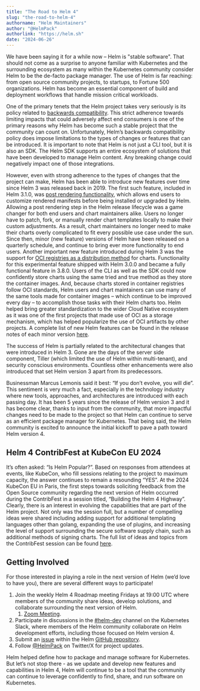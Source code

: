 ```yaml
---
title: "The Road to Helm 4"
slug: "the-road-to-helm-4"
authorname: "Helm Maintainers"
author: "@HelmPack"
authorlink: "https://helm.sh"
date: "2024-06-26"
---
```


We have been saying it for a while now – Helm is "stable software". That should not come as a surprise to anyone familiar with Kubernetes and the surrounding ecosystem as many within the Kubernetes community consider Helm to be the de-facto package manager. The use of Helm is far reaching: from open source community projects, to startups, to Fortune 500 organizations. Helm has become an essential component of build and deployment workflows that handle mission critical workloads.

One of the primary tenets that the Helm project takes very seriously is its policy related to [backwards compatibility](https://github.com/helm/helm/blob/main/CONTRIBUTING.md#semantic-versioning). This strict adherence towards limiting impacts that could adversely affect end consumers is one of the primary reasons why Helm has become such a stable project that the community can count on. Unfortunately, Helm’s backwards compatibility policy does impose limitations to the types of changes or features that can be introduced. It is important to note that Helm is not just a CLI tool, but it is also an SDK. The Helm SDK supports an entire ecosystem of solutions that have been developed to manage Helm content. Any breaking change could negatively impact one of those integrations.

However, even with strong adherence to the types of changes that the project can make, Helm has been able to introduce new features over time since Helm 3 was released back in 2019. The first such feature, included in Helm 3.1.0, was [post rendering functionality](https://helm.sh/docs/topics/advanced), which allows end users to customize rendered manifests before being installed or upgraded by Helm. Allowing a post rendering step in the Helm release lifecycle was a game changer for both end users and chart maintainers alike. Users no longer have to patch, fork, or manually render chart templates locally to make their custom adjustments. As a result, chart maintainers no longer need to make their charts overly complicated to fit every possible use case under the sun. Since then, minor (new feature) versions of Helm have been released on a quarterly schedule, and continue to bring ever more functionality to end users. Another important new feature introduced during Helm 3 was the support for [OCI registries as a distribution method](https://helm.sh/docs/topics/registries/#using-an-oci-based-registry) for charts. Functionality for this experimental feature shipped with Helm 3.0.0 and became a fully functional feature in 3.8.0. Users of the CLI as well as the SDK could now confidently store charts using the same tried and true method as they store the container images. And, because charts stored in container registries follow OCI standards, Helm users and chart maintainers can use many of the same tools made for container images – which continue to be improved every day – to accomplish those tasks with their Helm charts too. Helm helped bring greater standardization to the wider Cloud Native ecosystem as it was one of the first projects that made use of OCI as a storage mechanism, which has helped popularize the use of OCI artifacts by other projects. A complete list of new Helm features can be found in the release notes of each minor version [here](https://github.com/helm/helm/releases).

The success of Helm is partially related to the architectural changes that were introduced in Helm 3. Gone are the days of the server side component, Tiller (which limited the use of Helm within multi-tenant), and security conscious environments. Countless other enhancements were also introduced that set Helm version 3 apart from its predecessors.

Businessman Marcus Lemonis said it best: “If you don’t evolve, you will die”. This sentiment is very much a fact, especially in the technology industry where new tools, approaches, and architectures are introduced with each passing day. It has been 5 years since the release of Helm version 3 and it has become clear, thanks to input from the community, that more impactful changes need to be made to the project so that Helm can continue to serve as an efficient package manager for Kubernetes. That being said, the Helm community is excited to announce the initial kickoff to pave a path toward Helm version 4.

## Helm 4 ContribFest at KubeCon EU 2024

It’s often asked: “Is Helm Popular?”. Based on responses from attendees at events, like KubeCon, who fill sessions relating to the project to maximum capacity, the answer continues to remain a resounding “YES”. At the 2024 KubeCon EU in Paris, the first steps towards soliciting feedback from the Open Source community regarding the next version of Helm occurred during the ContribFest in a session titled, “Building the Helm 4 Highway”. Clearly, there is an interest in evolving the capabilities that are part of the Helm project. Not only was the session full, but a number of compelling ideas were shared including adding support for additional templating languages other than golang, expanding the use of plugins, and increasing the level of support surrounding the secure software supply chain, such as additional methods of signing charts. The full list of ideas and topics from the ContribFest session can be found [here](https://docs.google.com/document/d/1WJ3K96fJeldKHoKhejWHDvCOTddEvY-RCtQBUaZ57FM/edit#heading=h.2xqu5w422ice).

## Getting Involved

For those interested in playing a role in the next version of Helm (we’d love to have you), there are several different ways to participate!

1. Join the weekly Helm 4 Roadmap meeting Fridays at 19:00 UTC where members of the community share ideas, develop solutions, and collaborate surrounding the next version of Helm. 
    1. [Zoom Meeting](https://zoom.us/j/696660622?pwd=MGsraXZ1UkVlTkJLc1B5U05KN053QT09).
2. Participate in discussions in the [#helm-dev](https://kubernetes.slack.com/archives/C51E88VDG) channel on the Kubernetes Slack, where members of the Helm community collaborate on Helm development efforts, including those focused on Helm version 4.
3. Submit an [issue](https://github.com/helm/helm/issues) within the Helm [GitHub repository](https://github.com/helm/helm).
4. Follow [@HelmPack](https://x.com/HelmPack) on Twitter/X for project updates.

Helm helped define how to package and manage software for Kubernetes. But let’s not stop there - as we update and develop new features and capabilities in Helm 4, Helm will continue to be a tool that the community can continue to leverage confidently to find, share, and run software on Kubernetes.
